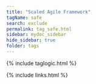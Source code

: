 ```yaml
---
title: "Scaled Agile Framework"
tagName: safe
search: exclude
permalink: tag_safe.html
sidebar: mydoc_sidebar
hide_sidebar: true
folder: tags
---
```


{% include taglogic.html %}

{% include links.html %}
